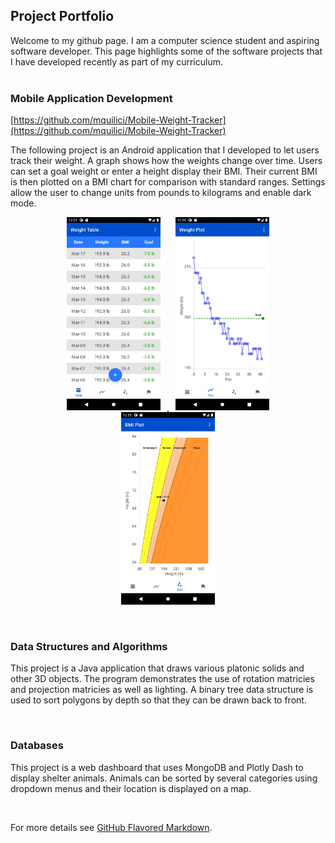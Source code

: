 ## Project Portfolio
 
Welcome to my github page. I am a computer science student and aspiring software developer. This page highlights some of the software projects that I have developed recently as part of my curriculum.<br/><br/>

### Mobile Application Development
[https://github.com/mquilici/Mobile-Weight-Tracker](https://github.com/mquilici/Mobile-Weight-Tracker)

The following project is an Android application that I developed to let users track their weight. A graph shows how the weights change over time. Users can set a goal weight or enter a height display their BMI. Their current BMI is then plotted on a BMI chart for comparison with standard ranges. Settings allow the user to change units from pounds to kilograms and enable dark mode.

<p align="center"><a href="https://github.com/mquilici/Mobile-Weight-Tracker">
     <img src="/images/Weight_Tracker_Table.jpeg" alt="alt text" width="150px" hspace="10">
     <img src="/images/Weight_Tracker_Plot.jpeg" alt="alt text" width="150px" hspace="10">
     <img src="/images/Weight_Tracker_BMI.jpeg" alt="alt text" width="150px" hspace="10">
</a></p>
<br/>

### Data Structures and Algorithms
This project is a Java application that draws various platonic solids and other 3D objects. The program demonstrates the use of rotation matricies and projection matricies as well as lighting. A binary tree data structure is used to sort polygons by depth so that they can be drawn back to front.

<br/>

### Databases
This project is a web dashboard that uses MongoDB and Plotly Dash to display shelter animals. Animals can be sorted by several categories using dropdown menus and their location is displayed on a map.

<br/>

For more details see [GitHub Flavored Markdown](https://guides.github.com/features/mastering-markdown/).
